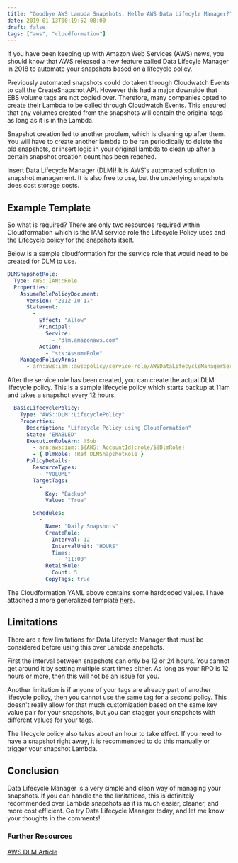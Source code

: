 ```yaml
---
title: "Goodbye AWS Lambda Snapshots, Hello AWS Data Lifecyle Manager?"
date: 2019-01-13T00:19:52-08:00
draft: false
tags: ["aws", "cloudformation"]
---
```


If you have been keeping up with Amazon Web Services (AWS) news, you should know that AWS released a new feature called Data Lifecyle Manager in 2018 to automate your snapshots based on a lifecycle policy.

Previously automated snapshots could do taken through Cloudwatch Events to call the CreateSnapshot API. However this had a major downside that EBS volume tags are not copied over. Therefore, many companies opted to create their Lambda to be called through Cloudwatch Events. This ensured that any volumes created from the snapshots will contain the original tags as long as it is in the Lambda.

Snapshot creation led to another problem, which is cleaning up after them. You will have to create another lambda to be ran periodically to delete the old snapshots, or insert logic in your original lambda to clean up after a certain snapshot creation count has been reached.

Insert Data Lifecycle Manager (DLM)! It is AWS's automated solution to snapshot management. It is also free to use, but the underlying snapshots does cost storage costs.

<!-- markdownlint-disable MD002 -->

## Example Template

So what is required? There are only two resources required within Cloudformation which is the IAM service role the Lifecycle Policy uses and the Lifecycle policy for the snapshots itself.

Below is a sample cloudformation for the service role that would need to be created for DLM to use.

```yaml
DLMSnapshotRole:
  Type: AWS::IAM::Role
  Properties:
    AssumeRolePolicyDocument:
      Version: "2012-10-17"
      Statement:
        -
          Effect: "Allow"
          Principal:
            Service:
              - "dlm.amazonaws.com"
          Action:
            - "sts:AssumeRole"
    ManagedPolicyArns:
      - arn:aws:iam::aws:policy/service-role/AWSDataLifecycleManagerServiceRole
```

After the service role has been created, you can create the actual DLM lifecycle policy. This is a sample lifecycle policy which starts backup at 11am and takes a snapshot every 12 hours.

```yaml
  BasicLifecyclePolicy:
    Type: "AWS::DLM::LifecyclePolicy"
    Properties:
      Description: "Lifecycle Policy using CloudFormation"
      State: "ENABLED"
      ExecutionRoleArn: !Sub
        - arn:aws:iam::${AWS::AccountId}:role/${DlmRole}
        - { DlmRole: !Ref DLMSnapshotRole }
      PolicyDetails:
        ResourceTypes:
          - "VOLUME"
        TargetTags:
          -
            Key: "Backup"
            Value: "True"

        Schedules:
          -
            Name: "Daily Snapshots"
            CreateRule:
              Interval: 12
              IntervalUnit: "HOURS"
              Times:
                - '11:00'
            RetainRule:
              Count: 5
            CopyTags: true
```

The Cloudformation YAML above contains some hardcoded values. I have attached a more generalized template [here](https://github.com/yinuochen-boilerplate/cloudformation-samples/blob/master/dlm-snapshots.yaml).

## Limitations

There are a few limitations for Data Lifecycle Manager that must be considered before using this over Lambda snapshots.

First the interval between snapshots can only be 12 or 24 hours. You cannot get around it by setting multiple start times either. As long as your RPO is 12 hours or more, then this will not be an issue for you.

Another limitation is if anyone of your tags are already part of another lifecycle policy, then you cannot use the same tag for a second policy. This doesn't really allow for that much customization based on the same key value pair for your snapshots, but you can stagger your snapshots with different values for your tags.

The lifecycle policy also takes about an hour to take effect. If you need to have a snapshot right away, it is recommended to do this manually or trigger your snapshot Lambda.

## Conclusion

Data Lifecycle Manager is a very simple and clean way of managing your snapshots. If you can handle the the limitations, this is definitely recommended over Lambda snapshots as it is much easier, cleaner, and more cost efficient. Go try Data Lifecycle Manager today, and let me know your thoughts in the comments!

### Further Resources

[AWS DLM Article](https://docs.aws.amazon.com/AWSEC2/latest/UserGuide/snapshot-lifecycle.html)